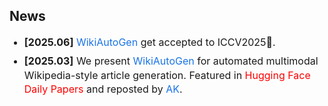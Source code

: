<h2 id="news">News</h2>

<style>
  #scrollableDiv {
    min-height: 100px;
    height: 100px;
    overflow-y: hidden;
    opacity: 1;
    transition: height 0.5s ease-in-out, opacity 0.5s ease-in-out;
  }

  #scrollableDiv li {
    font-size: 16px;
    margin-bottom: 8px;
    line-height: 1.4;
  }

  #scrollableDiv a {
    color: #1a73e8;
    text-decoration: none;
  }

  #scrollableDiv a:hover {
    text-decoration: underline;
  }
</style>

<ul id="scrollableDiv" onmouseover="showScrollbar()" onmouseout="hideScrollbar()">
    <li><b>[2025.06]</b> <a href="https://wikiautogen.github.io">WikiAutoGen</a> get accepted to ICCV2025🎉. 

  <li><b>[2025.03]</b> We present <a href="https://wikiautogen.github.io">WikiAutoGen</a> for automated multimodal Wikipedia-style article generation. Featured in <a href="https://x.com/_akhaliq/status/1904900714519761315?s=46" style="color:#FF0000;">Hugging Face Daily Papers</a> and reposted by <a href="https://x.com/_akhaliq?t=Xbpfc0mTpJQfRsiC_ugQrw&s=09">AK</a>.</li>

  <li><b>[2024.12]</b> Started Remote Research Internship with <a href="https://junchen14.github.io/">Jun Chen</a> and <a href="https://www.mohamed-elhoseiny.com/">Mohamed Elhoseiny</a> (KAUST), focusing on web-scale RAG systems for vision.</li>

  <li><b>[2024.11]</b> Released <a href="https://01yzzyu.github.io/rechar.github.io/">ReChar</a>: structure-preserving and user-aesthetic-enhanced character generation.</li>

  <li><b>[2024.05]</b> Our paper <a href="https://doi.org/10.1016/j.frl.2024.105669">Green Effect of Energy Transition Policy</a> is accepted to Finance Research Letters (TOP Q1). Collaboration with Zhichao Yu.</li>

  <li><b>[2024.04]</b> National Innovation Project funded: <a href="http://gjcxcy.bjtu.edu.cn/NewLXItemListForStudentDetail.aspx?ItemNo=1186318&IsLXItem=1">FPGA-Based AI Doctor</a>, advised by Prof. Xinhua Wang.</li>

  <li><b>[2024.04]</b> Joined CUHKSZ as Research Assistant with <a href="http://www.zhangruimao.site/">Ruimao Zhang</a>, focusing on AI4Science and CV.</li>

  <li><b>[2024.03]</b> Began Remote Research Internship with <a href="https://yuanjames.github.io/">Yingfang Yuan</a> at Heriot-Watt University on AIGC.</li>

  <li><b>[2024.01]</b> Project <i>UNet-Centric MambaMorph</i> selected as <a href="https://xxb.lzu.edu.cn/xingzhenggongwen/xzgwpdf/2024/0621/271594.html">Outstanding Undergraduate Project</a> (TOP 0.1%) under Barley Plan, advised by Prof. <a href="http://mathteacher.lzu.edu.cn/system/TeacherProfileqt/content.jsp?id=45">Wenting Zhang</a>.</li>

  <li><b>[2023.05]</b> Paper <a href="https://doi.org/10.1016/j.renene.2023.05.044">Environmental Quality in OECD Countries</a> accepted by Renewable Energy (SCI Q1). Collaboration with Mengying Su.</li>

  <li><b>[2023.03]</b> As sophomore, led innovation project on <a href="http://gjcxcy.bjtu.edu.cn/NewLXItemListForStudentDetail.aspx?ItemNo=1100306">Tropical Linear Representation</a> of Chinese Monoids, advised by Prof. Wenting Zhang. <a href="https://docs.google.com/viewer?url=https://raw.githubusercontent.com/01yzzyu/yzzyu.github.io/master/assets/Tropical_Representation.pdf">[Tech Report]</a></li>
</ul>

<script>
  function showScrollbar() {
    var div = document.getElementById('scrollableDiv');
    div.style.height = div.scrollHeight + 'px';
    div.style.opacity = 1;
  }
  function hideScrollbar() {
    var div = document.getElementById('scrollableDiv');
    div.style.height = '100px';
    div.style.opacity = 1;
  }
</script>
